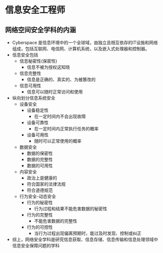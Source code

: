 # 信息安全工程师

## 网络空间安全学科的内涵

- Cyberspace 是信息环境中的一个全球域，由独立且相互依存的IT设施和网络组成，包括互联网、电信网、计算机系统，以及嵌入式处理器和控制器。
- 信息安全包括
  - 信息秘密性(保密性)
    - 信息不被为授权这知晓
  - 信息完整性
    - 信息是正确的、真实的、为被篡改的
  - 信息可用性
    - 信息可以随时正常访问和使用
- 纵向划分信息系统安全
  - 设备安全
    - 设备稳定性
      - 在一定时间内不会出现故障
    - 设备可靠性
      - 在一定时间内正常执行任务的概率
    - 设备可用性
      - 随时可以正常使用的概率
  - 数据安全
    - 数据的保密性
    - 数据的完整性
    - 数据的可用性
  - 内容安全
    - 政治上是健康的
    - 符合国家的法律法规
    - 符合道德规范
  - 行为安全-动态安全
    - 行为的秘密性
      - 行为过程和结果不能危害数据的秘密性
    - 行为的完整性
      - 不能危害数据的完整性
    - 行为的可控性
      - 当行为过程出现偏离预期时，能过及时发现、控制或纠正
- 综上，网络安全学科是研究信息获取、信息存储、信息传输和信息处理领域中信息安全保障问题的学科

